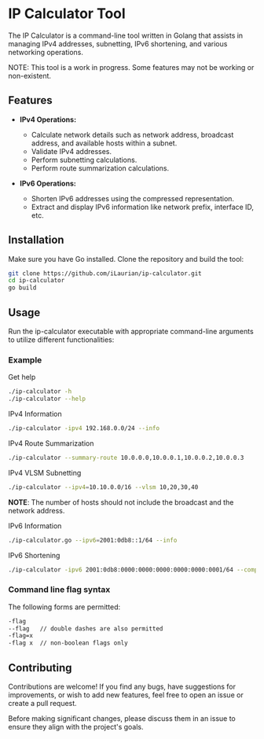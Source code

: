 # IP Calculator Tool

The IP Calculator is a command-line tool written in Golang that assists in managing IPv4 addresses, subnetting, IPv6 shortening, and various networking operations.

NOTE: This tool is a work in progress. Some features may not be working or non-existent.

## Features

- **IPv4 Operations:**
  - Calculate network details such as network address, broadcast address, and available hosts within a subnet.
  - Validate IPv4 addresses.
  - Perform subnetting calculations.
  - Perform route summarization calculations.
  
- **IPv6 Operations:**
  - Shorten IPv6 addresses using the compressed representation.
  - Extract and display IPv6 information like network prefix, interface ID, etc.

## Installation

Make sure you have Go installed. Clone the repository and build the tool:

```bash
git clone https://github.com/iLaurian/ip-calculator.git
cd ip-calculator
go build
```

## Usage

Run the ip-calculator executable with appropriate command-line arguments to utilize different functionalities:

### Example

Get help
```bash
./ip-calculator -h
./ip-calculator --help
```

IPv4 Information
```bash
./ip-calculator -ipv4 192.168.0.0/24 --info
```

IPv4 Route Summarization
```bash
./ip-calculator --summary-route 10.0.0.0,10.0.0.1,10.0.0.2,10.0.0.3
```

IPv4 VLSM Subnetting
```bash
./ip-calculator --ipv4=10.10.0.0/16 --vlsm 10,20,30,40
```
__NOTE__: The number of hosts should not include the broadcast and the network address. 

IPv6 Information
```bash
./ip-calculator.go --ipv6=2001:0db8::1/64 --info
```

IPv6 Shortening
```bash
./ip-calculator -ipv6 2001:0db8:0000:0000:0000:0000:0000:0001/64 --compress
```

### Command line flag syntax

The following forms are permitted:
```bash
-flag
--flag   // double dashes are also permitted
-flag=x
-flag x  // non-boolean flags only
```

## Contributing

Contributions are welcome! If you find any bugs, have suggestions for improvements, or wish to add new features, feel free to open an issue or create a pull request.

Before making significant changes, please discuss them in an issue to ensure they align with the project's goals.